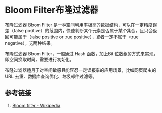 # Bloom Filter布隆过滤器


布隆过滤器 Bloom Filter 是一种空间利用率极高的数据结构，可以在一定精度误差（false positive）的范围内，快速判断某个元素是否属于某个集合，且只会返回可能属于（false positive or true positive），或者一定不属于（true negative），这两种结果。

布隆过滤器 Bloom Filter，一般通过 Hash 函数，加上Bit 位数组的方式来实现，即空间换取时间，需要进行初始化。


布隆过滤器适用于对空间敏感且能容忍一定误报率的应用场景，比如网页爬虫的 URL 去重、数据库查询优化、垃圾邮件过滤等。


## 参考链接

1. [Bloom filter - Wikipedia](https://en.wikipedia.org/wiki/Bloom_filter)